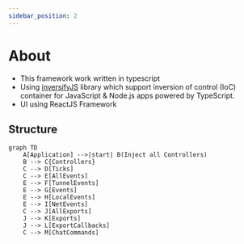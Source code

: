```yaml
---
sidebar_position: 2
---
```


# About

- This framework work written in typescript
- Using [inversifyJS](https://inversify.io/) library which support inversion of control (IoC) container
  for JavaScript & Node.js apps powered by TypeScript.
- UI using ReactJS Framework

## Structure

```mermaid
graph TD
    A[Application] -->|start| B(Inject all Controllers)
    B --> C{Controllers}
    C --> D[Ticks]
    C --> E[AllEvents]
    E --> F[TunnelEvents]
    E --> G[Events]
    E --> H[LocalEvents]
    E --> I[NetEvents]
    C --> J[AllExports]
    J --> K[Exports]
    J --> L[ExportCallbacks]
    C --> M[ChatCommands]
```

